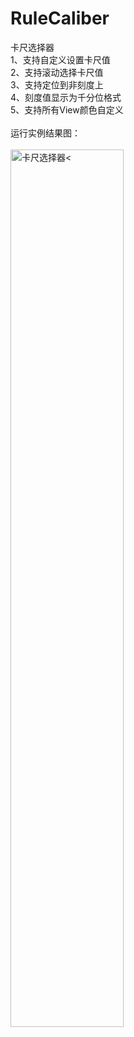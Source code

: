# RuleCaliber
卡尺选择器<br/>
1、支持自定义设置卡尺值<br/>
2、支持滚动选择卡尺值<br/>
3、支持定位到非刻度上<br/>
4、刻度值显示为千分位格式<br/>
5、支持所有View颜色自定义<br/><br/>
运行实例结果图：<br/><br/>
<img src="https://github.com/iyaka/RuleCaliber/blob/master/rule_caliber.png" width="60%" alt="卡尺选择器<">

